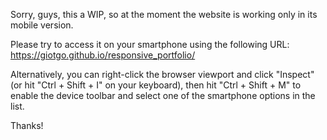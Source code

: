 Sorry, guys, this a WIP, so at the moment the website is working only in its mobile version.

Please try to access it on your smartphone using the following URL: https://giotgo.github.io/responsive_portfolio/

Alternatively, you can right-click the browser viewport and click "Inspect" (or hit "Ctrl + Shift + I" on your keyboard),
then hit "Ctrl + Shift + M" to enable the device toolbar and select one of the smartphone options in the list.

Thanks!
